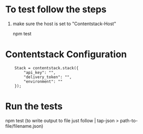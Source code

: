 # To test follow the steps

 1. make sure the host is set to "Contentstack-Host"

    npm test

# Contentstack Configuration

        Stack = contentstack.stack({
            "api_key": "",
            "delivery_token": "",
            "environment": ""
        });
    

# Run the tests

npm test (to write output to file just follow | tap-json > path-to-file/filename.json)